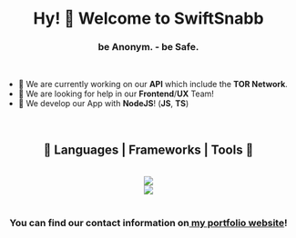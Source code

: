 <link rel="stylesheet" href="https://cdnjs.cloudflare.com/ajax/libs/font-awesome/6.5.1/css/all.min.css" integrity="sha512-DTOQO9RWCH3ppGqcWaEA1BIZOC6xxalwEsw9c2QQeAIftl+Vegovlnee1c9QX4TctnWMn13TZye+giMm8e2LwA==" crossorigin="anonymous" referrerpolicy="no-referrer" />

<h1 align="center">Hy! 👋 Welcome to SwiftSnabb</h1>
<h3 align="center">be Anonym. - be Safe.</h3>

<br>

- 🔭 We are currently working on our **API** which include the **TOR Network**.
- 🤝 We are looking for help in our **Frontend**/**UX** Team!
- 🌱 We develop our App with **NodeJS**! (**JS**, **TS**)

<br>

<h2 align="center">🧰 Languages | Frameworks | Tools 🧰</h2>
<div align="center">
<br>
<img src="https://skillicons.dev/icons?i=github,cloudflare,vscode,git,nginx,docker,linux,ubuntu"> 
<br>
<img src="https://skillicons.dev/icons?i=js,ts,html,css,nodejs,npm,express,pug,mysql"/> <br>
</div>

<br>

<h3 align="center">You can find our contact information on<a href="https://www.anosnabb.net/"> my portfolio website</a>!</h2>

